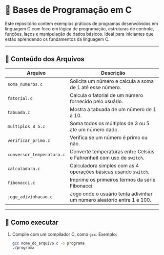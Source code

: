 # 🧠 Bases de Programação em C

Este repositório contém exemplos práticos de programas desenvolvidos em linguagem C com foco em lógica de programação, estruturas de controle, funções, laços e manipulação de dados básicos. Ideal para iniciantes que estão aprendendo os fundamentos da linguagem C.

---

## 📂 Conteúdo dos Arquivos

| Arquivo                      | Descrição                                                                 |
|-----------------------------|---------------------------------------------------------------------------|
| `soma_numeros.c`            | Solicita um número e calcula a soma de 1 até esse número.                 |
| `fatorial.c`                | Calcula o fatorial de um número fornecido pelo usuário.                   |
| `tabuada.c`                 | Mostra a tabuada de um número de 1 a 10.                                 |
| `multiplos_3_5.c`           | Soma todos os múltiplos de 3 ou 5 até um número dado.                     |
| `verificar_primo.c`         | Verifica se um número é primo ou não.                                    |
| `conversor_temperatura.c`   | Converte temperaturas entre Celsius e Fahrenheit com uso de `switch`.     |
| `calculadora.c`             | Calculadora simples com as 4 operações básicas usando `switch`.           |
| `fibonacci.c`               | Imprime os primeiros termos da série Fibonacci.                          |
| `jogo_adivinhacao.c`        | Jogo onde o usuário tenta adivinhar um número aleatório entre 1 e 100.   |

---

## 🚀 Como executar

1. Compile com um compilador C, como `gcc`. Exemplo:
   ```bash
   gcc nome_do_arquivo.c -o programa
   ./programa
